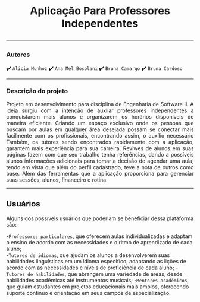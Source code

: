 <h1 align="center"> Aplicação Para Professores Independentes
<hr>

 ### Autores 
 
:heavy_check_mark: `Alicia Munhoz`
:heavy_check_mark: `Ana Mel Bosolani`
:heavy_check_mark: `Bruna Camargo`
:heavy_check_mark: `Bruna Cardoso`

<hr>

### Descrição do projeto
<p align="justify">
 Projeto em desenvolvimento para disciplina de Engenharia de Software II. A ideia surgiu com a intenção de auxliar professores independentes a conquistarem mais alunos e organizarem os horários disponíveis de maneira eficiente. Criando um espaço exclusivo onde os pessoas que buscam por aulas em qualquer área desejada possam se conectar mais facilmente com os profissionais, encontrando assim, o auxílio necessário Também, os tutores sendo encontrados rapidamente com a aplicação, garantem mais experiência para sua carreira. Reviwes de alunos em suas páginas fazem com que seu trabalho tenha referências, dando a possíveis alunos informações adicionais para tomar a decisão de agendar uma aula, tendo em vista que além do perfil cadastrado, teve a nota de outros como base. Além das ferramentas que a aplicação proporciona para gerenciar suas sessões, alunos, financeiro e rotina. 
</p>

<hr>

## Usuários

Alguns dos possíveis usuários que poderiam se beneficiar dessa plataforma são: 

-`Professores particulares`, que oferecem aulas individualizadas e adaptam o ensino de acordo com as necessidades e o ritmo de aprendizado de cada aluno;  
-`Tutores de idiomas`, que ajudam os alunos a desenvolverem suas habilidades linguísticas em um idioma específico, adaptando as lições de acordo com as necessidades e níveis de proficiência de cada aluno; 
-`Tutores de habilidades`, que abrangem uma variedade de áreas, desde habilidades acadêmicas até instrumentos musicais; 
-`Mentores acadêmicos`, que guiam estudantes em projetos educacionais mais amplos, oferecendo suporte contínuo e orientação em seus campos de especialização.

